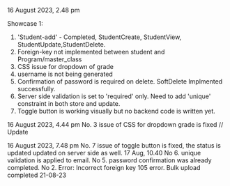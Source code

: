 16 August 2023, 2.48 pm

Showcase 1: 
1. 'Student-add' - Completed, StudentCreate, StudentView, StudentUpdate,StudentDelete.
2. Foreign-key not implemented between student and Program/master_class
3. CSS issue for dropdown of grade
4. username is not being generated
5. Confirmation of password is required on delete. SoftDelete Implmented successfully.
6. Server side validation is set to 'required' only. Need to add 'unique' constraint in both store and update.
7. Toggle button is working visually but no backend code is written yet.



16 August 2023, 4.44 pm
No. 3 issue of CSS for dropdown grade is fixed // Update

16 August 2023, 7.48 pm
No. 7 issue of toggle button is fixed, the status is updated updated on server side as well.
17 Aug, 10.40
No 6. unique validation is applied to email.
No  5. password confirmation was already completed.
No 2. Error: Incorrect foreign key 105 error.
Bulk upload completed 21-08-23


